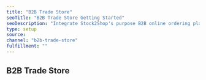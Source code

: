 ```yaml
---
title: "B2B Trade Store"
seoTitle: "B2B Trade Store Getting Started"
seoDescription: "Integrate Stock2Shop's purpose B2B online ordering platform with supported ERP / Accounting Systems."
type: setup
source: 
channel: "b2b-trade-store"
fulfillment: ""
---
```


## B2B Trade Store